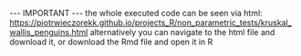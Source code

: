 --- IMPORTANT --- the whole executed code can be seen via html: https://piotrwieczorekk.github.io/projects_R/non_parametric_tests/kruskal_wallis_penguins.html alternatively you can navigate to the html file and download it, or download the Rmd file and open it in R
